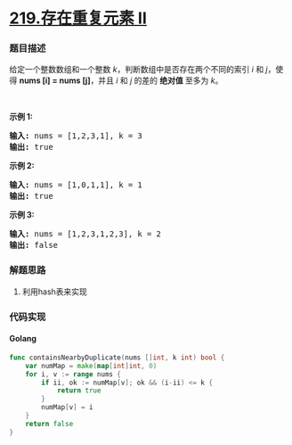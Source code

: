# [219.存在重复元素 II](https://leetcode-cn.com/problems/contains-duplicate-ii/description/)


### 题目描述

<div class="notranslate"><p>给定一个整数数组和一个整数&nbsp;<em>k</em>，判断数组中是否存在两个不同的索引<em>&nbsp;i</em>&nbsp;和<em>&nbsp;j</em>，使得&nbsp;<strong>nums [i] = nums [j]</strong>，并且 <em>i</em> 和 <em>j</em>&nbsp;的差的 <strong>绝对值</strong> 至多为 <em>k</em>。</p>

<p>&nbsp;</p>

<p><strong>示例&nbsp;1:</strong></p>

<pre><strong>输入:</strong> nums = [1,2,3,1], k<em> </em>= 3
<strong>输出:</strong> true</pre>

<p><strong>示例 2:</strong></p>

<pre><strong>输入: </strong>nums = [1,0,1,1], k<em> </em>=<em> </em>1
<strong>输出:</strong> true</pre>

<p><strong>示例 3:</strong></p>

<pre><strong>输入: </strong>nums = [1,2,3,1,2,3], k<em> </em>=<em> </em>2
<strong>输出:</strong> false</pre>
</div>

### 解题思路

1. 利用hash表来实现

### 代码实现

<!-- tabs:start -->

#### **Golang**
```go
func containsNearbyDuplicate(nums []int, k int) bool {
	var numMap = make(map[int]int, 0)
	for i, v := range nums {
		if ii, ok := numMap[v]; ok && (i-ii) <= k {
			return true
		}
		numMap[v] = i
	}
	return false
}
```


<!-- tabs:end -->
